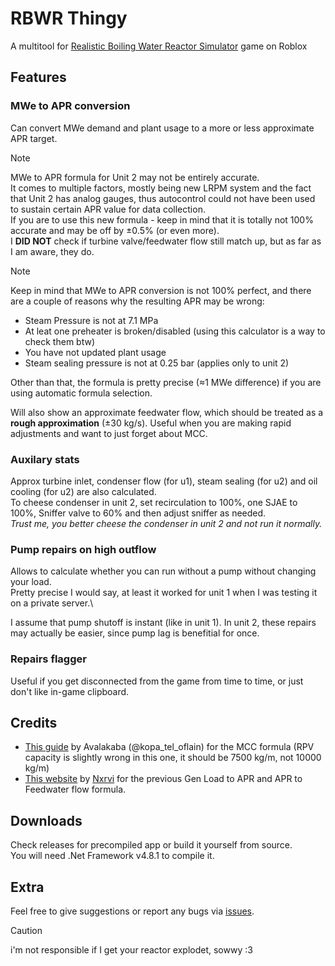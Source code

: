 # RBWR Thingy
A multitool for [Realistic Boiling Water Reactor Simulator](https://www.roblox.com/games/11765852158) game on Roblox

## Features
### MWe to APR conversion
Can convert MWe demand and plant usage to a more or less approximate APR target.

> [!NOTE]
> MWe to APR formula for Unit 2 may not be entirely accurate.\
> It comes to multiple factors, mostly being new LRPM system and the fact that Unit 2 has analog gauges, thus autocontrol could not have been used to sustain certain APR value for data collection.\
> If you are to use this new formula - keep in mind that it is totally not 100% accurate and may be off by ±0.5% (or even more).\
> I **DID NOT** check if turbine valve/feedwater flow still match up, but as far as I am aware, they do.

> [!NOTE]
> Keep in mind that MWe to APR conversion is not 100% perfect, and there are a couple of reasons why the resulting APR may be wrong:
> - Steam Pressure is not at 7.1 MPa
> - At leat one preheater is broken/disabled (using this calculator is a way to check them btw)
> - You have not updated plant usage
> - Steam sealing pressure is not at 0.25 bar (applies only to unit 2)
> 
> Other than that, the formula is pretty precise (≈1 MWe difference) if you are using automatic formula selection.

Will also show an approximate feedwater flow, which should be treated as a **rough approximation** (±30 kg/s).
Useful when you are making rapid adjustments and want to just forget about MCC.

### Auxilary stats
Approx turbine inlet, condenser flow (for u1), steam sealing (for u2) and oil cooling (for u2) are also calculated.\
To cheese condenser in unit 2, set recirculation to 100%, one SJAE to 100%, Sniffer valve to 60% and then adjust sniffer as needed.\
*Trust me, you better cheese the condenser in unit 2 and not run it normally.*

### Pump repairs on high outflow
Allows to calculate whether you can run without a pump without changing your load.\
Pretty precise I would say, at least it worked for unit 1 when I was testing it on a private server.\

I assume that pump shutoff is instant (like in unit 1). In unit 2, these repairs may actually be easier, since pump lag is benefitial for once.
### Repairs flagger
Useful if you get disconnected from the game from time to time, or just don't like in-game clipboard.

## Credits
- [This guide](https://docs.google.com/document/d/1Irwh4lIR1y15hKauZ3XupzsZ79sPYgwSfMnnWt8aulc/edit) by Avalakaba (@kopa_tel_oflain) for the MCC formula (RPV capacity is slightly wrong in this one, it should be 7500 kg/m, not 10000 kg/m)
- [This website](https://nxrvi.github.io/rbwrmultitoolweb/) by [Nxrvi](https://github.com/Nxrvi) for the previous Gen Load to APR and APR to Feedwater flow formula.

## Downloads
Check releases for precompiled app or build it yourself from source.\
You will need .Net Framework v4.8.1 to compile it.

## Extra
Feel free to give suggestions or report any bugs via [issues](https://github.com/artv15/RBWR-Thingy/issues).
> [!CAUTION]
> i'm not responsible if I get your reactor explodet, sowwy :3
